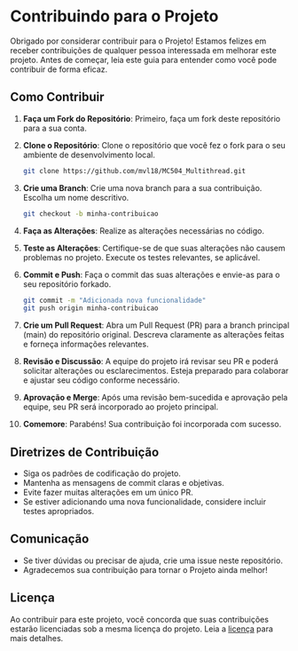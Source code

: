 # Contribuindo para o Projeto

Obrigado por considerar contribuir para o Projeto! Estamos felizes em receber contribuições de qualquer pessoa interessada em melhorar este projeto. Antes de começar, leia este guia para entender como você pode contribuir de forma eficaz.

## Como Contribuir

1. **Faça um Fork do Repositório**: Primeiro, faça um fork deste repositório para a sua conta.

2. **Clone o Repositório**: Clone o repositório que você fez o fork para o seu ambiente de desenvolvimento local.

   ```bash
   git clone https://github.com/mvl18/MC504_Multithread.git
   ```

3. **Crie uma Branch**: Crie uma nova branch para a sua contribuição. Escolha um nome descritivo.

   ```bash
   git checkout -b minha-contribuicao
   ```

4. **Faça as Alterações**: Realize as alterações necessárias no código.

5. **Teste as Alterações**: Certifique-se de que suas alterações não causem problemas no projeto. Execute os testes relevantes, se aplicável.

6. **Commit e Push**: Faça o commit das suas alterações e envie-as para o seu repositório forkado.

   ```bash
   git commit -m "Adicionada nova funcionalidade"
   git push origin minha-contribuicao
   ```

7. **Crie um Pull Request**: Abra um Pull Request (PR) para a branch principal (main) do repositório original. Descreva claramente as alterações feitas e forneça informações relevantes.

8. **Revisão e Discussão**: A equipe do projeto irá revisar seu PR e poderá solicitar alterações ou esclarecimentos. Esteja preparado para colaborar e ajustar seu código conforme necessário.

9. **Aprovação e Merge**: Após uma revisão bem-sucedida e aprovação pela equipe, seu PR será incorporado ao projeto principal.

10. **Comemore**: Parabéns! Sua contribuição foi incorporada com sucesso.

## Diretrizes de Contribuição

- Siga os padrões de codificação do projeto.
- Mantenha as mensagens de commit claras e objetivas.
- Evite fazer muitas alterações em um único PR.
- Se estiver adicionando uma nova funcionalidade, considere incluir testes apropriados.

## Comunicação

- Se tiver dúvidas ou precisar de ajuda, crie uma issue neste repositório.
- Agradecemos sua contribuição para tornar o Projeto ainda melhor!

## Licença

Ao contribuir para este projeto, você concorda que suas contribuições estarão licenciadas sob a mesma licença do projeto. Leia a [licença](https://github.com/mvl18/MC504_Multithread/blob/main/LICENSE) para mais detalhes.